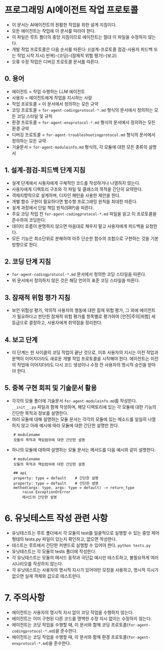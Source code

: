 # 프로그래밍 AI에이전트 작업 프로토콜
- 이 문서는 AI에이전트의 원활한 작업을 위한 설계 지침이다.
- 모든 에이전트는 작업에 이 문서를 따라야 한다.
- 이 파일은 루트 폴더의 중앙 지침이므로 에이전트는 절대 이 파일을 수정하지 않는다.
- 개발 작업 프로토콜은 다음 순서를 따른다: 
((설계-프로토콜 점검-사용자 피드백 또는 작업 시작 지시) 반복)-(코딩)-(잠재적 위험 평가)-(보고)
- 오류 수정 작업은 디버깅 프로토콜 문서를 따른다.


## 0. 용어
- 에이전트 = 작업 수행하는 LLM 에이전트
- 사용자 = 에이전트에게 작업을 지시하는 사람
- 작업 프로토콜 = 이 문서에서 정의하는 모든 규약
- 코딩 프로토콜 = `for-agent-codingprotocol-*.md` 형식의 문서에서 정의하는 모든 코딩 스타일 및 규칙
- 환경 프로토콜 = `for-agent-envprotocol-*.md` 형식의 문서에서 정의하는 모든 환경 규약
- 디버깅 프로토콜 = `for-agent-troubleshootingprotocol.md` 형식의 문서에서 정의하는 모든 규약
- 기술문서 = `for-agent-moduleinfo.md` 형식의, 각 모듈에 대한 모든 종류의 설명서 


## 1. 설계-점검-피드백 단계 지침

- 설계 단계에서 사용자에게 구체적인 코드를 작성하거나 나열하지 않는다.
- 사용자에게 디렉토리 구조와 각 파일 및 클래스의 목적을 간단히 요약한다.
- 객체지향적으로 설계하며, 디자인 패턴을 사용한 제안을 한다.
- 개별 함수 구현이 필요하다면 함수형 프로그래밍 원칙을 최대한 따른다.
- 설계 과정에서 단일 책임 원칙(SRP)을 따른다.
- 주요 코딩 작업 전 `for-agent-codingprotocol-*.md` 파일을 읽고 이 프로토콜을 준수하여 코딩한다.
- 데이터 흐름이 분명하지 않으면 마음대로 채우지 말고 사용자에게 피드백을 요청한다.
- 모든 기능은 최소단위로 분해하여 아주 단순한 함수의 조합으로 구현하는 것을 기본 방향으로 한다.


## 2. 코딩 단계 지침

- `for-agent-codingprotocol-*.md` 문서에서 정의한 코딩 스타일을 따른다.
- 위 문서에서 정의하지 않은 것은 해당 언어의 표준 코딩 스타일을 따른다.


## 3. 잠재적 위험 평가 지침

- 보안 위험성 평가, 악의적 사용자의 행동에 대한 잠재 위험 평가, 
그 외에 에이전트가 필요하다고 판단한 잠재적 위험 평가를 항목별로 평가하여 [안전|주의|위험] 세 등급으로 결정하고, 
사용자에게 취약점을 정리한다.


## 4. 보고 단계

- 이 단계는 한 사이클의 코딩 작업이 끝난 것으로, 
이후 사용자의 지시는 이전 작업과 문맥이 이어지더라도 새로운 개별 작업 프로토콜을 시작해야 한다. 
에이전트는 이전의 작업에 이어지더라도 다시 코드 생성이나 수정 전 사용자의 명시적 승인을 받아야 한다.


## 5. 중복 구현 회피 및 기술문서 활용
- 각각의 모듈 폴더에 기술문서 `for-agent-moduleinfo.md`를 작성한다. `__init__.py` 파일과 함께 작성하며, 
해당 디렉토리에 있는 각 모듈에 대한 기능의 간단한 목적과 정보를 설명한다.
- 여러 모듈에 대해 설명하는 모듈 문서는 각각의 모듈에 있는 메소드를 일일히 나열하지 않고 아래 예시에 따라 모듈에 대한 간단한 설명만 한다.
```
    # modulename
    모듈의 목적과 책임범위에 대한 간단한 설명
```
- 하나의 모듈에 대하여 설명하는 모듈 문서는 메서드를 다음 예시와 같이 설명한다.
```
    # modulename
    모듈의 목적과 책임범위에 대한 간단한 설명
    
    ## api
    property: type = default    # 간단한 설명
    property: type = default    # 간단한 설명
    method(args: type, args: type = default) -> return_type
        raise ExceptionOrError
        메서드의 간단한 설명
```


# 6. 유닛테스트 작성 관련 사항
- 유닛테스트는 루트 폴더에서 각 모듈의 test를 일괄적으로 실행할 수 있는 중앙 제어 형태의 tests.py 파일이 있는지 확인하고, 없으면 작성한다.
- 테스트는 루트에서 간단한 커맨드로 실행할 수 있어야 한다. `python tests.py`
- 유닛테스트는 각 모듈의 tests 폴더에 작성한다.
- 각 유닛테스트는 모듈의 메서드 동작과 극단값 예시만 테스트하고, 불필요하게 여러 시나리오를 작성하지 않는다.
- 각 유닛테스트는 사용자의 명시적 지시가 있어야만 모킹을 사용하고, 명시적 지시가 없으면 실제 객체와 값으로 테스트한다.


# 7. 주의사항
- 에이전트는 사용자의 명시적 지시 없이 코딩 작업을 수행하지 않는다.
- 에이전트는 이미 구현된 다른 코드를 명백한 수정 지시 없이는 수정하지 않는다.
- 에이전트는 코딩 작업을 수행할 때, 이 문서와 함께 코딩 프로토콜(`for-agent-codingprotocol-*.md`)을 준수한다.
- 에이전트는 코딩 작업을 수행할 때, 이 문서와 함께 환경 프로토콜(`for-agent-envprotocol-*.md`)을 준수한다.
